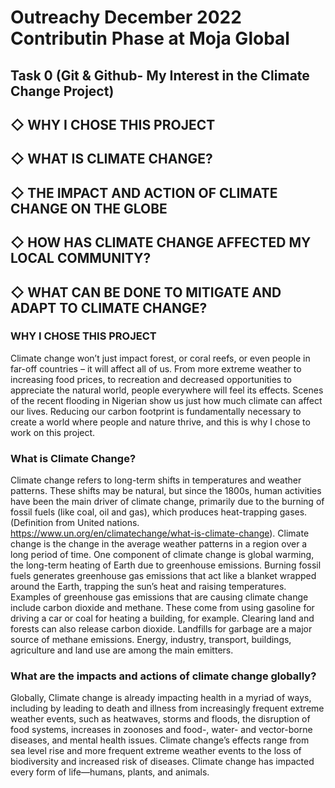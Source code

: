 # Outreachy December 2022 Contributin Phase at Moja Global 
## Task 0 (Git & Github- My Interest in the Climate Change Project)


## ◇ WHY I CHOSE THIS PROJECT
## ◇ WHAT IS CLIMATE CHANGE?
## ◇ THE IMPACT AND ACTION OF CLIMATE CHANGE ON THE GLOBE
## ◇ HOW HAS CLIMATE CHANGE AFFECTED MY LOCAL COMMUNITY? 
## ◇ WHAT CAN BE DONE TO MITIGATE AND ADAPT TO CLIMATE CHANGE?


### WHY I CHOSE THIS PROJECT
Climate change won’t just impact forest, or coral reefs, or even people in far-off countries – it will affect all of us. From more extreme weather to increasing food prices, to recreation and decreased opportunities to appreciate the natural world, people everywhere will feel its effects. Scenes of the recent flooding in Nigerian show us just how much climate can affect our lives. Reducing our carbon footprint is fundamentally necessary to create a world where people and nature thrive, and this is why I chose to work on this project.

### What is Climate Change?

Climate change refers to long-term shifts in temperatures and weather patterns. These shifts may be natural, but since the 1800s, human activities have been the main driver of climate change, primarily due to the burning of fossil fuels (like coal, oil and gas), which produces heat-trapping  gases. (Definition from United nations.  https://www.un.org/en/climatechange/what-is-climate-change). Climate change is the change in the average weather patterns in a region over a long period of time. One component of climate change is global warming, the long-term heating of Earth due to greenhouse emissions. Burning fossil fuels generates greenhouse gas emissions that act like a blanket wrapped around the Earth, trapping the sun’s heat and raising temperatures. Examples of greenhouse gas emissions that are causing climate change include carbon dioxide and methane. These come from using gasoline for driving a car or coal for heating a building, for example. Clearing land and forests can also release carbon dioxide. Landfills for garbage are a major source of methane emissions. Energy, industry, transport, buildings, agriculture and land use are among the main emitters.

### What are the impacts and actions of climate change globally?

Globally, Climate change is already impacting health in a myriad of ways, including by leading to death and illness from increasingly frequent extreme weather events, such as heatwaves, storms and floods, the disruption of food systems, increases in zoonoses and food-, water- and vector-borne diseases, and mental health issues. Climate change’s effects range from sea level rise and more frequent extreme weather events to the loss of biodiversity and increased risk of diseases. Climate change has impacted every form of life—humans, plants, and animals.
